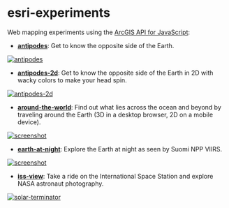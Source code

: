 # esri-experiments

Web mapping experiments using the [ArcGIS API for JavaScript](https://js.arcgis.com):

- **[antipodes](https://jwasilgeo.github.io/esri-experiments/antipodes)**: Get to know the opposite side of the Earth.

 [![antipodes](https://raw.githubusercontent.com/jwasilgeo/esri-experiments/master/antipodes/antipodes.gif)](https://jwasilgeo.github.io/esri-experiments/antipodes)

 - **[antipodes-2d](https://jwasilgeo.github.io/esri-experiments/antipodes-2d)**: Get to know the opposite side of the Earth in 2D with wacky colors to make your head spin.

  [![antipodes-2d](https://raw.githubusercontent.com/jwasilgeo/esri-experiments/master/antipodes-2d/screenshot.png)](https://jwasilgeo.github.io/esri-experiments/antipodes-2d)

- **[around-the-world](https://jwasilgeo.github.io/esri-experiments/around-the-world)**: Find out what lies across the ocean and beyond by traveling around the Earth (3D in a desktop browser, 2D on a mobile device).

 [![screenshot](https://raw.githubusercontent.com/jwasilgeo/esri-experiments/master/around-the-world/screenshot.png)](https://jwasilgeo.github.io/esri-experiments/around-the-world)

- **[earth-at-night](https://jwasilgeo.github.io/esri-experiments/earth-at-night)**: Explore the Earth at night as seen by Suomi NPP VIIRS.

 [![screenshot](https://raw.githubusercontent.com/jwasilgeo/esri-experiments/master/earth-at-night/screenshot.png)](https://jwasilgeo.github.io/esri-experiments/earth-at-night)

- **[iss-view](https://jwasilgeo.github.io/esri-experiments/iss-view)**: Take a ride on the International Space Station and explore NASA astronaut photography.

 [![solar-terminator](https://raw.githubusercontent.com/jwasilgeo/esri-experiments/master/iss-view/solar-terminator.gif)](https://jwasilgeo.github.io/esri-experiments/iss-view)
